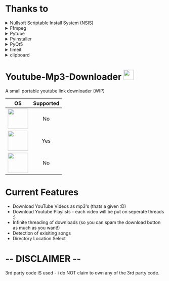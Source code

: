 # Thanks to

<details>
  <summary>Nullsoft Scriptable Install System (NSIS)</summary> 
  Nullsoft Scriptable Install System is a script-driven installer authoring tool for Microsoft Windows backed by Nullsoft, the creators of Winamp. NSIS is released under   a combination of free software licenses, primarily the zlib license.
  
  https://nsis.sourceforge.io/License
</details>

<details>
<summary>Ffmpeg</summary> 
FFmpeg is a free and open-source software project consisting of a large suite of libraries and programs for handling video, audio, and other multimedia files and streams. At its core is the FFmpeg program itself, designed for command-line-based processing of video and audio files.

https://www.ffmpeg.org/legal.html
</details>

<details>
<summary>Pytube</summary> 
pytube is a lightweight, Pythonic, dependency-free, library (and command-line utility) for downloading YouTube Videos.
  
https://github.com/pytube/pytube/blob/master/LICENSE
</details>

<details>
<summary>Pyinstaller</summary> 
PyInstaller bundles a Python application and all its dependencies into a single package. The user can run the packaged app without installing a Python interpreter or any modules.
  
https://www.pyinstaller.org/license.html
</details>

<details>
<summary>PyQt5</summary> 
PyQt is a Python binding of the cross-platform GUI toolkit Qt, implemented as a Python plug-in. PyQt is free software developed by the British firm Riverbank Computing.
  
https://riverbankcomputing.com/commercial/license-faq
</details>

<details>
<summary>timeit</summary> 
This module provides a simple way to time small bits of Python code.
  
I believe timeit is an included submodule with python so it is licensed under pythons license https://docs.python.org/3/license.html
</details>

<details>
<summary>clipboard</summary> 
A cross platform clipboard operation library of Python.
  
I believe clipboard is an included submodule with python so it is licensed under pythons license https://docs.python.org/3/license.html
</details>

# Youtube-Mp3-Downloader <img src="https://github.com/Bobbymcbobface/Youtube-Video-Downloader/blob/main/readme/LogoGif.gif" width="32" height="32"> 
A small portable youtube link downloader (WIP)

| OS  | Supported |
| :---: | :---: |
| <img src="https://github.com/Bobbymcbobface/Youtube-Video-Downloader/blob/main/readme/Mac.png" width="64" height="64">  | No |
| <img src="https://github.com/Bobbymcbobface/Youtube-Video-Downloader/blob/main/readme/Windows.png" width="64" height="64"> | Yes |
| <img src="https://github.com/Bobbymcbobface/Youtube-Video-Downloader/blob/main/readme/Linux.png" width="64" height="64">  | No |



# Current Features
- Download YouTube Videos as mp3's (thats a given :D)
- Download Youtube Playlists - each video will be put on seperate threads :)
- Infinite threading of downloads (so you can spam the download button as much as you want!)
- Detection of exisiting songs
- Directory Location Select

# -- DISCLAIMER --
3rd party code IS used - i do NOT claim to own any of the 3rd party code.
